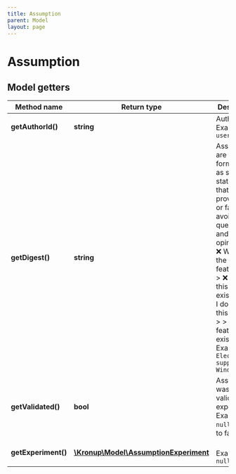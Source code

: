 ```yaml
---
title: Assumption
parent: Model
layout: page
---
```


# Assumption

## Model getters

Method name | Return type | Description
------------ | ------------- | -------------
**getAuthorId()** | **string** | Author ID <br>Example: `user-id-***` 
**getDigest()** | **string** | Assumptions are formulated as simple statements that can be proven true or false; avoid questions and opinions.  > ❌ What are the features? >  > ❌ Does this feature exist? >  > ❌ I don't like this feature. >  > ✅ This feature exists. <br>Example: `Electron.js supports Windows 7` 
**getValidated()** | **bool** | Assumption was validated by experiments <br>Example: `null`  [default to false]
**getExperiment()** | [**\Kronup\Model\AssumptionExperiment**](../AssumptionExperiment) |  <br>Example: `null` 

